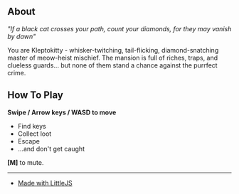 ## About

_"If a black cat crosses your path, count your diamonds,
for they may vanish by dawn"_

You are Kleptokitty - whisker-twitching, tail-flicking, diamond-snatching
master of meow-heist mischief. The mansion is full of riches, traps, and
clueless guards... but none of them stand a chance against the purrfect
crime.

## How To Play

__Swipe / Arrow keys / WASD to move__

- Find keys
- Collect loot
- Escape
- ...and don't get caught
  
__[M]__ to mute.

-----

- [Made with LittleJS](https://github.com/KilledByAPixel/LittleJS)
